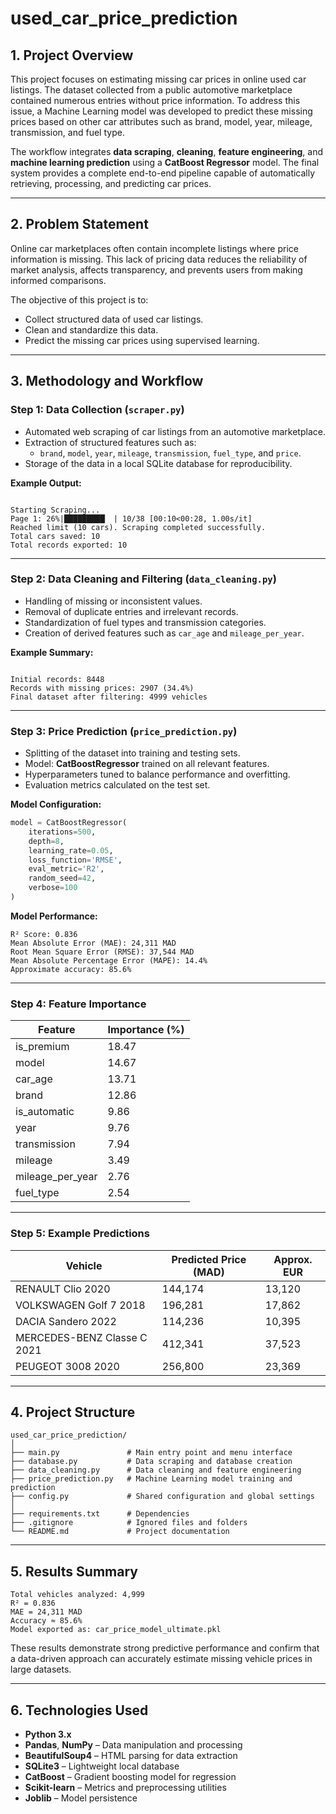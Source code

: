 # used_car_price_prediction

## 1. Project Overview
This project focuses on estimating missing car prices in online used car listings. The dataset collected from a public automotive marketplace contained numerous entries without price information. To address this issue, a Machine Learning model was developed to predict these missing prices based on other car attributes such as brand, model, year, mileage, transmission, and fuel type.

The workflow integrates **data scraping**, **cleaning**, **feature engineering**, and **machine learning prediction** using a **CatBoost Regressor** model. The final system provides a complete end-to-end pipeline capable of automatically retrieving, processing, and predicting car prices.

---

## 2. Problem Statement
Online car marketplaces often contain incomplete listings where price information is missing. This lack of pricing data reduces the reliability of market analysis, affects transparency, and prevents users from making informed comparisons.

The objective of this project is to:
- Collect structured data of used car listings.
- Clean and standardize this data.
- Predict the missing car prices using supervised learning.

---

## 3. Methodology and Workflow

### Step 1: Data Collection (`scraper.py`)
- Automated web scraping of car listings from an automotive marketplace.
- Extraction of structured features such as:
  - `brand`, `model`, `year`, `mileage`, `transmission`, `fuel_type`, and `price`.
- Storage of the data in a local SQLite database for reproducibility.

**Example Output:**
```

Starting Scraping...
Page 1: 26%|█████████▏ | 10/38 [00:10<00:28, 1.00s/it]
Reached limit (10 cars). Scraping completed successfully.
Total cars saved: 10
Total records exported: 10

```

---

### Step 2: Data Cleaning and Filtering (`data_cleaning.py`)
- Handling of missing or inconsistent values.
- Removal of duplicate entries and irrelevant records.
- Standardization of fuel types and transmission categories.
- Creation of derived features such as `car_age` and `mileage_per_year`.

**Example Summary:**
```

Initial records: 8448
Records with missing prices: 2907 (34.4%)
Final dataset after filtering: 4999 vehicles

````

---

### Step 3: Price Prediction (`price_prediction.py`)
- Splitting of the dataset into training and testing sets.
- Model: **CatBoostRegressor** trained on all relevant features.
- Hyperparameters tuned to balance performance and overfitting.
- Evaluation metrics calculated on the test set.

**Model Configuration:**
```python
model = CatBoostRegressor(
    iterations=500,
    depth=8,
    learning_rate=0.05,
    loss_function='RMSE',
    eval_metric='R2',
    random_seed=42,
    verbose=100
)
````

**Model Performance:**

```
R² Score: 0.836
Mean Absolute Error (MAE): 24,311 MAD
Root Mean Square Error (RMSE): 37,544 MAD
Mean Absolute Percentage Error (MAPE): 14.4%
Approximate accuracy: 85.6%
```

---

### Step 4: Feature Importance

| Feature          | Importance (%) |
| ---------------- | -------------- |
| is_premium       | 18.47          |
| model            | 14.67          |
| car_age          | 13.71          |
| brand            | 12.86          |
| is_automatic     | 9.86           |
| year             | 9.76           |
| transmission     | 7.94           |
| mileage          | 3.49           |
| mileage_per_year | 2.76           |
| fuel_type        | 2.54           |

---

### Step 5: Example Predictions

| Vehicle                     | Predicted Price (MAD) | Approx. EUR |
| --------------------------- | --------------------- | ----------- |
| RENAULT Clio 2020           | 144,174               | 13,120      |
| VOLKSWAGEN Golf 7 2018      | 196,281               | 17,862      |
| DACIA Sandero 2022          | 114,236               | 10,395      |
| MERCEDES-BENZ Classe C 2021 | 412,341               | 37,523      |
| PEUGEOT 3008 2020           | 256,800               | 23,369      |

---

## 4. Project Structure

```
used_car_price_prediction/
│
├── main.py               # Main entry point and menu interface
├── database.py           # Data scraping and database creation
├── data_cleaning.py      # Data cleaning and feature engineering
├── price_prediction.py   # Machine Learning model training and prediction
├── config.py             # Shared configuration and global settings
│
├── requirements.txt      # Dependencies
├── .gitignore            # Ignored files and folders
└── README.md             # Project documentation
```

---

## 5. Results Summary

```
Total vehicles analyzed: 4,999
R² = 0.836
MAE = 24,311 MAD
Accuracy ≈ 85.6%
Model exported as: car_price_model_ultimate.pkl
```

These results demonstrate strong predictive performance and confirm that a data-driven approach can accurately estimate missing vehicle prices in large datasets.

---

## 6. Technologies Used

* **Python 3.x**
* **Pandas**, **NumPy** – Data manipulation and processing
* **BeautifulSoup4** – HTML parsing for data extraction
* **SQLite3** – Lightweight local database
* **CatBoost** – Gradient boosting model for regression
* **Scikit-learn** – Metrics and preprocessing utilities
* **Joblib** – Model persistence
